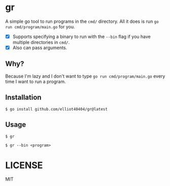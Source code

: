 # gr

A simple go tool to run programs in the `cmd/` directory. All it does is run `go run cmd/program/main.go` for you.

- [x] Supports specifying a binary to run with the `--bin` flag if you have multiple directories in `cmd/`.
- [x] Also can pass arguments. 

## Why?
Because I'm lazy and I don't want to type `go run cmd/program/main.go` every time I want to run a program.

## Installation
```console
$ go install github.com/elliot40404/gr@latest
```

## Usage


```console
$ gr
```

```console
$ gr --bin <program>
```

# LICENSE
MIT

